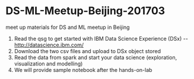 # DS-ML-Meetup-Beijing-201703
meet up materials for DS and ML meetup in Beijing

1) Read the qsg to get started with IBM Data Science Experience (DSx) -- http://datascience.ibm.com/
2) Download the two csv files and upload to DSx object stored
3) Read the data from spark and start your data science (exploration, visualization and modelling)
4) We will provide sample notebook after the hands-on-lab

